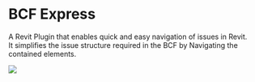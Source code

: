 # BCF Express
A Revit Plugin that enables quick and easy navigation of issues in Revit.  
It simplifies the issue structure required in the BCF by Navigating the contained elements.

![](https://youtu.be/sdws4TBN_1s)
